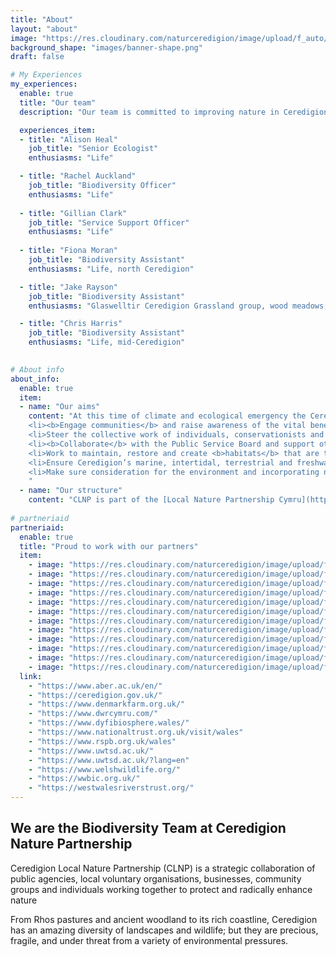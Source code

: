 ```yaml
---
title: "About"
layout: "about"
image: "https://res.cloudinary.com/naturceredigion/image/upload/f_auto/v1720624188/rachel.jpg"
background_shape: "images/banner-shape.png"
draft: false

# My Experiences
my_experiences:
  enable: true
  title: "Our team"
  description: "Our team is committed to improving nature in Ceredigion, working with a range of dedicated partners and engaged members of the public"

  experiences_item:
  - title: "Alison Heal"
    job_title: "Senior Ecologist"
    enthusiasms: "Life"

  - title: "Rachel Auckland"
    job_title: "Biodiversity Officer"
    enthusiasms: "Life"
    
  - title: "Gillian Clark"
    job_title: "Service Support Officer"
    enthusiasms: "Life"
    
  - title: "Fiona Moran"
    job_title: "Biodiversity Assistant"
    enthusiasms: "Life, north Ceredigion"

  - title: "Jake Rayson"
    job_title: "Biodiversity Assistant"
    enthusiasms: "Glaswelltir Ceredigion Grassland group, wood meadows, forest gardens, south Ceredigion"

  - title: "Chris Harris"
    job_title: "Biodiversity Assistant"
    enthusiasms: "Life, mid-Ceredigion"

    
# About info
about_info:
  enable: true
  item:
  - name: "Our aims"
    content: "At this time of climate and ecological emergency the Ceredigion Local Nature Partnership (LNP) aims to:
    <li><b>Engage communities</b> and raise awareness of the vital benefits that a healthy natural environment brings to people and the economy.  </li>
    <li>Steer the collective work of individuals, conservationists and business to <b>work in partnership</b> to protect, improve, create and connect Ceredigion’s natural landscape.</li>
    <li><b>Collaborate</b> with the Public Service Board and support other public bodies to protect and enhance nature across the county.</li>
    <li>Work to maintain, restore and create <b>habitats</b> that are thriving with wildlife including mammals, birds, reptiles, amphibians, fish, invertebrates, plants, fungi and more.</li>
    <li>Ensure Ceredigion’s marine, intertidal, terrestrial and freshwater environments <b>retain and regain good health</b>.</li>
    <li>Make sure consideration for the environment and incorporating nature recovery objectives are put right at the <b>heart of local decision-making</b>.</li>
    "
  - name: "Our structure"
    content: "CLNP is part of the [Local Nature Partnership Cymru](https://lnp.cymru/) and hosted by [Ceredigion County Council](https://www.ceredigion.gov.uk/resident/coast-countryside/conservation-and-wildlife-new/)."
    
# partneriaid
partneriaid:
  enable: true
  title: "Proud to work with our partners"
  item:
    - image: "https://res.cloudinary.com/naturceredigion/image/upload/f_auto,w_55/v1721050348/aberystwyth-university-square.png"
    - image: "https://res.cloudinary.com/naturceredigion/image/upload/f_auto,w_55/v1721051639/ceredigion-county-council-square.png"
    - image: "https://res.cloudinary.com/naturceredigion/image/upload/f_auto,w_55/v1721051639/denmark-farm-square.png"
    - image: "https://res.cloudinary.com/naturceredigion/image/upload/f_auto,w_55/v1721051640/dwr-cymru-square.png"
    - image: "https://res.cloudinary.com/naturceredigion/image/upload/f_auto,w_55/v1721051640/dyfi-biosphere-square.png"
    - image: "https://res.cloudinary.com/naturceredigion/image/upload/f_auto,w_55/v1721050349/national-trust-square.png"
    - image: "https://res.cloudinary.com/naturceredigion/image/upload/f_auto,w_55/v1721051641/rspb-square.png"
    - image: "https://res.cloudinary.com/naturceredigion/image/upload/f_auto,w_55/v1721051639/tir-canol-square.png"
    - image: "https://res.cloudinary.com/naturceredigion/image/upload/f_auto,w_55/v1721051639/uwtsd-square.png"
    - image: "https://res.cloudinary.com/naturceredigion/image/upload/f_auto,w_55/v1721051639/wildlife-trust-square.png"
    - image: "https://res.cloudinary.com/naturceredigion/image/upload/f_auto,w_55/v1721051640/wwbic-square.png"
    - image: "https://res.cloudinary.com/naturceredigion/image/upload/f_auto,w_55/v1721051641/wwrt-square.png"
  link:
    - "https://www.aber.ac.uk/en/"
    - "https://ceredigion.gov.uk/"
    - "https://www.denmarkfarm.org.uk/"
    - "https://www.dwrcymru.com/"
    - "https://www.dyfibiosphere.wales/"
    - "https://www.nationaltrust.org.uk/visit/wales"
    - "https://www.rspb.org.uk/wales"
    - "https://www.uwtsd.ac.uk/"
    - "https://www.uwtsd.ac.uk/?lang=en"
    - "https://www.welshwildlife.org/"
    - "https://wwbic.org.uk/"
    - "https://westwalesriverstrust.org/"
---
```


## We are the Biodiversity Team&nbsp;at <strong>Ceredigion Nature Partnership</strong>

Ceredigion Local Nature Partnership (CLNP) is a strategic collaboration of public agencies, local voluntary organisations, businesses, community groups and individuals working together to protect and radically enhance nature

From Rhos pastures and ancient woodland to its rich coastline, Ceredigion has an amazing diversity of landscapes and wildlife; but they are precious, fragile, and under threat from a variety of environmental pressures.

